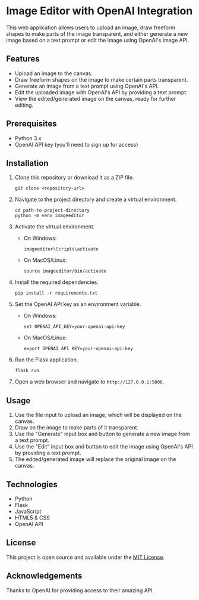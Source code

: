 # Image Editor with OpenAI Integration

This web application allows users to upload an image, draw freeform shapes to make parts of the image transparent, and either generate a new image based on a text prompt or edit the image using OpenAI's Image API.

## Features

- Upload an image to the canvas.
- Draw freeform shapes on the image to make certain parts transparent.
- Generate an image from a text prompt using OpenAI's API.
- Edit the uploaded image with OpenAI's API by providing a text prompt.
- View the edited/generated image on the canvas, ready for further editing.

## Prerequisites

- Python 3.x
- OpenAI API key (you'll need to sign up for access)

## Installation

1. Clone this repository or download it as a ZIP file.

   ```shell
   git clone <repository-url>
   ```

2. Navigate to the project directory and create a virtual environment.

   ```shell
   cd path-to-project-directory
   python -m venv imageeditor
   ```

3. Activate the virtual environment.

   - On Windows:

     ```shell
     imageeditor\Scripts\activate
     ```

   - On MacOS/Linux:

     ```shell
     source imageeditor/bin/activate
     ```

4. Install the required dependencies.

   ```shell
   pip install -r requirements.txt
   ```

5. Set the OpenAI API key as an environment variable.

   - On Windows:

     ```shell
     set OPENAI_API_KEY=your-openai-api-key
     ```

   - On MacOS/Linux:

     ```shell
     export OPENAI_API_KEY=your-openai-api-key
     ```

6. Run the Flask application.

   ```shell
   flask run
   ```

7. Open a web browser and navigate to `http://127.0.0.1:5000`.

## Usage

1. Use the file input to upload an image, which will be displayed on the canvas.
2. Draw on the image to make parts of it transparent.
3. Use the "Generate" input box and button to generate a new image from a text prompt.
4. Use the "Edit" input box and button to edit the image using OpenAI's API by providing a text prompt.
5. The edited/generated image will replace the original image on the canvas.

## Technologies

- Python
- Flask
- JavaScript
- HTML5 & CSS
- OpenAI API

## License

This project is open source and available under the [MIT License](LICENSE).

## Acknowledgements

Thanks to OpenAI for providing access to their amazing API.